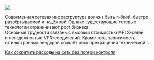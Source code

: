 <!--2025-10-28 14:11:00-->
<div class="yb">
  <div class="rss habr"><img src="https://habrastorage.org/getpro/habr/upload_files/487/363/979/487363979ec9add5e0ca1b62c4b11921.jpg" /><p>Современная сетевая инфраструктура должна быть гибкой, быстро развёртываемой и&nbsp;надёжной. Однако существующие сетевые технологии ограничивают рост бизнеса. <br> Основные трудности связаны с&nbsp;высокой стоимостью MPLS-сетей и&nbsp;ненадёжностью VPN-соединений. Кроме того, зависимость от&nbsp;иностранных вендоров создаёт риск прекращения технической... <p class="titl"><a href="https://habr.com/ru/companies/mws/news/960840/?utm_source=habrahabr&utm_medium=rss&utm_campaign=960840">Как сократить расходы на сеть без потери контроля</a></p></div>
</div>
